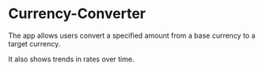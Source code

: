 # Currency-Converter
The app allows users convert a specified amount from a base currency to a target currency.

It also shows trends in rates over time.


